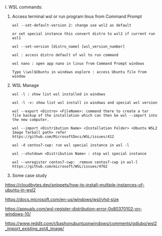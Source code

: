 I. WSL commands: 

1. Access terminal wsl or run program linux from Command Prompt
	```
	wsl --set-default-version 2: change use wsl2 as default
	
	or set special instance this convert distro to wsl2 if current run wsl1
	
	wsl --set-version [distro_name] [wsl_version_number]

	wsl : access distro default of wsl to run command

	wsl nano : open app nano in linux from Command Prompt windows

	Type \\wsl$Ubuntu in windows explore : access Ubuntu file from window
	```
2. WSL Manage
	<!-- https://superuser.com/questions/1667969/create-wsl2-instance-from-vhdx -->
	```
	wsl -l : show list wsl installed in windows
	
	wsl -l -v: show list wsl install in windows and special wsl version
	
	wsl --export <Distro> <FileName>: command there to create a tar file backup of the installation which can then be wsl --import into the new computer. 
	
	wsl --import <Distribution Name> <Installation Folder> <Ubuntu WSL2 Image Tarball path> refer https://github.com/MicrosoftDocs/WSL/issues/412
	
	wsl -d centos7-cwp: run wsl special instance in wsl -l
	
	wsl --shutdown <Distribution Name> : stop wsl special instance
	
	wsl --unregister centos7-cwp:  remove centos7-cwp in wsl-l
	https://github.com/microsoft/WSL/issues/4762
	```


3. Some case study

https://cloudbytes.dev/snippets/how-to-install-multiple-instances-of-ubuntu-in-wsl2

https://docs.microsoft.com/en-us/windows/wsl/vhd-size

https://appuals.com/wsl-register-distribution-error-0x80370102-on-windows-10/

https://www.reddit.com/r/bashonubuntuonwindows/comments/gdiubo/wsl2_import_existing_ext4_image/
